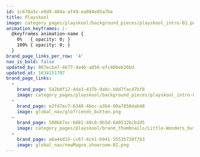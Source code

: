 ```yaml
---
id: 1c670a5c-e9d9-404a-af49-ea084e85a7be
title: Playskool
image: category_pages/playskool/background_pieces/playskool_intro-02.png
animation_keyframes: |-
  @keyframes animation-name {
    0%   { opacity: 0; }
    100% { opacity: 0; }
  }
brand_page_links_per_row: '4'
nav_is_bold: false
updated_by: 007ecba7-4677-4a4b-a856-efc400eb26bd
updated_at: 1634151707
brand_page_links:
  -
    brand_page: 542b0f12-4da3-437b-9abc-b8d7fac47bf8
    image: category_pages/playskool/background_pieces/playskool_intro-02.png
  -
    brand_page: e2fd7ec7-6348-4bec-a3b4-60a7850dab48
    image: global_nav/glofriends_button.png
  -
    brand_page: 500bb7ac-b681-40c0-9b5d-640532bcb2d5
    image: category_pages/playskool/brand_thumbnails/Little-Wonders_button.jpg
  -
    brand_page: a6a4ed15-cc67-4ce1-b941-55535728f7b3
    image: global_nav/newMagna_showroom-02.png
---
```


